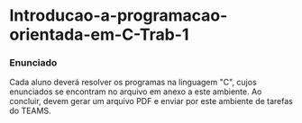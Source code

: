 # Introducao-a-programacao-orientada-em-C-Trab-1
<h3>Enunciado</h3>
<p>Cada aluno deverá resolver os programas na linguagem "C", cujos enunciados se encontram no arquivo em anexo a este ambiente. Ao concluir, devem gerar um arquivo PDF e enviar por este ambiente de tarefas do TEAMS.</p>